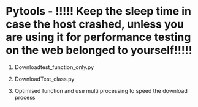 # Pytools - !!!!! Keep the sleep time in case the host crashed, unless you are using it for performance testing on the web belonged to yourself!!!!!


1. Downloadtest_function_only.py

2. DownloadTest_class.py

3. Optimised function and use multi processing to speed the download process 


